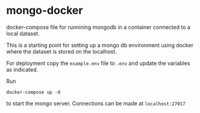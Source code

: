 # mongo-docker
docker-compose file for runnining mongodb in a container connected to a local dataset.

This is a starting point for setting up a mongo db environment using docker where the dataset is stored on the localhost.

For deployment copy the `example.env` file to `.env` and update the variables as indicated.

Run
```
docker-compose up -d 
```
to start the mongo server. Connections can be made at `localhost:27017`
